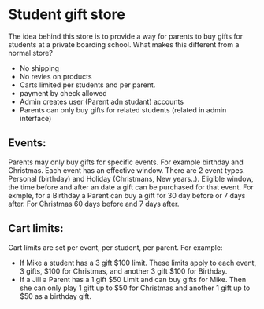 # Student gift store

The idea behind this store is to provide a way for parents to buy gifts for students at a private boarding school.
What makes this different from a normal store?
* No shipping
* No revies on products
* Carts limited per students and per parent.
* payment by check allowed
* Admin creates user (Parent adn studant) accounts
* Parents can only buy gifts for related students (related in admin interface)

## Events:
Parents may only buy gifts for specific events. For example birthday and Christmas. Each event has an effective window. There are 2 event types. Personal (birthday) and Holiday (Christmans, New years..). Eligible window, the time before and after an date a gift can be purchased for that event. For exmple, for a Birthday a Parent can buy a gift for 30 day before or 7 days after. For Christmas 60 days before and 7 days after. 


## Cart limits:
Cart limits are set per event, per student, per parent. 
For example: 
* If Mike a student has a 3 gift $100 limit. These limits apply to each event, 3 gifts, $100 for Christmas, and another 3 gift $100 for Birthday.
* If a Jill a Parent has a 1 gift $50 Limit and can buy gifts for Mike. Then she can only play 1 gift up to $50 for Christmas and another 1 gift up to $50  as a birthday gift.


